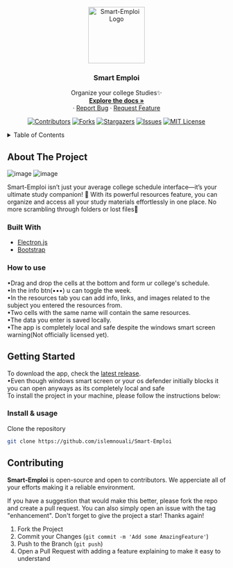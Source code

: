 <div id="top"></div>

<!-- PROJECT LOGO -->
<br />
<div align="center">

  <a href="https://github.com/islemnouali/Smart-Emploi">
    <img src="https://i.imgur.com/V9M3bUI.png" alt="Smart-Emploi Logo" width="130" height="130">
  </a>

  <h3 align="center">Smart Emploi</h3>

  <p align="center">
    Organize your college Studies✨
    <br />
    <a href="https://github.com/islemnouali/Smart-Emploi"><strong>Explore the docs »</strong></a>
    <br />
    ·
    <a href="https://github.com/islemnouali/Smart-Emploi/issues">Report Bug</a>
    ·
    <a href="https://github.com/islemnouali/Smart-Emploi/issues">Request Feature</a>
  </p>
  
  [![Contributors][contributors-shield]][contributors-url]
  [![Forks][forks-shield]][forks-url]
  [![Stargazers][stars-shield]][stars-url]
  [![Issues][issues-shield]][issues-url]
  [![MIT License][license-shield]][license-url]
</div>

<!-- TABLE OF CONTENTS -->
<details>
  <summary>Table of Contents</summary>
  <ol>
    <li>
      <a href="#about-the-project">About The Project</a>
      <ul>
        <li><a href="#built-with">Built With</a></li>
      </ul>
    </li>
    <li>
      <a href="#structure">Structure</a>
    </li>
    <li>
      <a href="#getting-started">Getting Started</a>
      <ul>
        <li><a href="#installation">Installation & usage</a></li>
      </ul>
    </li>
    <li><a href="#contributing">Contributing</a></li>
    <li><a href="#license">License</a></li>
  </ol>
</details>

<!-- ABOUT THE PROJECT -->
## About The Project

![image](https://i.imgur.com/cmjE6Ti.png)
![image](https://i.imgur.com/tRbVjlV.png)

Smart-Emploi isn’t just your average college schedule interface—it’s your ultimate study companion! 🚀 With its powerful resources feature, you can organize and access all your study materials effortlessly in one place. No more scrambling through folders or lost files🥳

### Built With
* [Electron.js](https://www.electronjs.org/)
* [Bootstrap](https://getbootstrap.com/)

### How to use
  •Drag and drop the cells at the bottom and form ur college's schedule.<br>
  •In the info btn(•••) u can toggle the week.<br>
  •In the resources tab you can add info, links, and images related to the subject you entered the resources from.<br>
  •Two cells with the same name will contain the same resources.<br>
  •The data you enter is saved locally.<br>
  •The app is completely local and safe despite the windows smart screen warning(Not officially licensed yet).<br>


<!-- GETTING STARTED -->
## Getting Started
To download the app, check the [latest release](https://github.com/islemnouali/Smart-Emploi/releases).<br>
  •Even though windows smart screen or your os defender initially blocks it you can open anyways as its completely local and safe<br>
To install the project in your machine, please follow the instructions below:

### Install & usage

Clone the repository
  ```sh
  git clone https://github.com/islemnouali/Smart-Emploi
  ```

<!-- CONTRIBUTING -->
## Contributing

**Smart-Emploi** is open-source and open to contributors. We apperciate all of your efforts making it a reliable environment.

If you have a suggestion that would make this better, please fork the repo and create a pull request. You can also simply open an issue with the tag "enhancement".
Don't forget to give the project a star! Thanks again!

1. Fork the Project
3. Commit your Changes (`git commit -m 'Add some AmazingFeature'`)
4. Push to the Branch (`git push`)
5. Open a Pull Request with adding a feature explaining to make it easy to understand



[contributors-shield]: https://img.shields.io/github/contributors/islemnouali/Smart-Emploi.svg?style=for-the-badge
[contributors-url]: https://github.com/islemnouali/Smart-Emploi/graphs/contributors
[forks-shield]: https://img.shields.io/github/forks/islemnouali/Smart-Emploi.svg?style=for-the-badge
[forks-url]: https://github.com/islemnouali/Smart-Emploi/network/members
[stars-shield]: https://img.shields.io/github/stars/islemnouali/Smart-Emploi.svg?style=for-the-badge
[stars-url]: https://github.com/islemnouali/Smart-Emploi/stargazers
[issues-shield]: https://img.shields.io/github/issues/islemnouali/Smart-Emploi.svg?style=for-the-badge
[issues-url]: https://github.com/islemnouali/Smart-Emploi/issues
[license-shield]: https://img.shields.io/github/license/islemnouali/Smart-Emploi.svg?style=for-the-badge
[license-url]: https://github.com/Smart-Emploi/shibhouse/blob/master/LICENSE.md